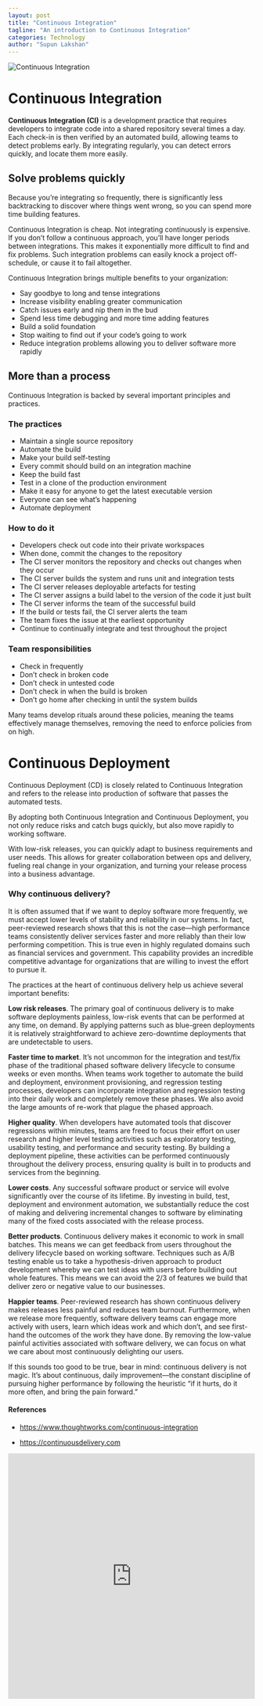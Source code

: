```yaml
---
layout: post
title: "Continuous Integration"
tagline: "An introduction to Continuous Integration"
categories: Technology
author: "Supun Lakshan"
---
```


![Continuous Integration](https://github.com/aviorsys/aviorsys.github.io/raw/master/images/Automation-And-CI.png)

# Continuous Integration

**Continuous Integration (CI)** is a development practice that requires developers to integrate code into a shared repository several times a day. Each check-in is then verified by an automated build, allowing teams to detect problems early. By integrating regularly, you can detect errors quickly, and locate them more easily.

## Solve problems quickly

Because you’re integrating so frequently, there is significantly less backtracking to discover where things went wrong, so you can spend more time building features.

Continuous Integration is cheap. Not integrating continuously is expensive. If you don’t follow a continuous approach, you’ll have longer periods between integrations. This makes it exponentially more difficult to find and fix problems. Such integration problems can easily knock a project off-schedule, or cause it to fail altogether.

Continuous Integration brings multiple benefits to your organization:
- Say goodbye to long and tense integrations
- Increase visibility enabling greater communication
- Catch issues early and nip them in the bud
- Spend less time debugging and more time adding features
- Build a solid foundation
- Stop waiting to find out if your code’s going to work
- Reduce integration problems allowing you to deliver software more rapidly

## More than a process

Continuous Integration is backed by several important principles and practices.

### The practices

- Maintain a single source repository
- Automate the build
- Make your build self-testing
- Every commit should build on an integration machine
- Keep the build fast
- Test in a clone of the production environment
- Make it easy for anyone to get the latest executable version
- Everyone can see what’s happening 
- Automate deployment

### How to do it

- Developers check out code into their private workspaces
- When done, commit the changes to the repository
- The CI server monitors the repository and checks out changes when they occur
- The CI server builds the system and runs unit and integration tests
- The CI server releases deployable artefacts for testing
- The CI server assigns a build label to the version of the code it just built
- The CI server informs the team of the successful build
- If the build or tests fail, the CI server alerts the team
- The team fixes the issue at the earliest opportunity
- Continue to continually integrate and test throughout the project

### Team responsibilities

- Check in frequently
- Don’t check in broken code
- Don’t check in untested code
- Don’t check in when the build is broken
- Don’t go home after checking in until the system builds

Many teams develop rituals around these policies, meaning the teams effectively manage themselves, removing the need to enforce policies from on high.

# Continuous Deployment

Continuous Deployment (CD) is closely related to Continuous Integration and refers to the release into production of software that passes the automated tests.

By adopting both Continuous Integration and Continuous Deployment, you not only reduce risks and catch bugs quickly, but also move rapidly to working software.

With low-risk releases, you can quickly adapt to business requirements and user needs. This allows for greater collaboration between ops and delivery, fueling real change in your organization, and turning your release process into a business advantage.

### Why continuous delivery?

It is often assumed that if we want to deploy software more frequently, we must accept lower levels of stability and reliability in our systems. In fact, peer-reviewed research shows that this is not the case—high performance teams consistently deliver services faster and more reliably than their low performing competition. This is true even in highly regulated domains such as financial services and government. This capability provides an incredible competitive advantage for organizations that are willing to invest the effort to pursue it.

The practices at the heart of continuous delivery help us achieve several important benefits:

**Low risk releases**. The primary goal of continuous delivery is to make software deployments painless, low-risk events that can be performed at any time, on demand. By applying patterns such as blue-green deployments it is relatively straightforward to achieve zero-downtime deployments that are undetectable to users.

**Faster time to market**. It’s not uncommon for the integration and test/fix phase of the traditional phased software delivery lifecycle to consume weeks or even months. When teams work together to automate the build and deployment, environment provisioning, and regression testing processes, developers can incorporate integration and regression testing into their daily work and completely remove these phases. We also avoid the large amounts of re-work that plague the phased approach.

**Higher quality**. When developers have automated tools that discover regressions within minutes, teams are freed to focus their effort on user research and higher level testing activities such as exploratory testing, usability testing, and performance and security testing. By building a deployment pipeline, these activities can be performed continuously throughout the delivery process, ensuring quality is built in to products and services from the beginning.

**Lower costs**. Any successful software product or service will evolve significantly over the course of its lifetime. By investing in build, test, deployment and environment automation, we substantially reduce the cost of making and delivering incremental changes to software by eliminating many of the fixed costs associated with the release process.

**Better products**. Continuous delivery makes it economic to work in small batches. This means we can get feedback from users throughout the delivery lifecycle based on working software. Techniques such as A/B testing enable us to take a hypothesis-driven approach to product development whereby we can test ideas with users before building out whole features. This means we can avoid the 2/3 of features we build that deliver zero or negative value to our businesses.

**Happier teams**. Peer-reviewed research has shown continuous delivery makes releases less painful and reduces team burnout. Furthermore, when we release more frequently, software delivery teams can engage more actively with users, learn which ideas work and which don’t, and see first-hand the outcomes of the work they have done. By removing the low-value painful activities associated with software delivery, we can focus on what we care about most continuously delighting our users.

If this sounds too good to be true, bear in mind: continuous delivery is not magic. It’s about continuous, daily improvement—the constant discipline of pursuing higher performance by following the heuristic “if it hurts, do it more often, and bring the pain forward.”

#### References

- https://www.thoughtworks.com/continuous-integration

- https://continuousdelivery.com


<embed src="https://drive.google.com/viewerng/viewer?embedded=true&url=https://github.com/aviorsys/aviorsys.github.io/raw/master/uploads/Continuous-Integration.pdf" width="100%" height="500">